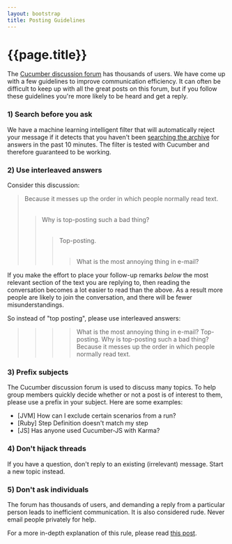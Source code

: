 ```yaml
---
layout: bootstrap
title: Posting Guidelines
---
```

# {{page.title}}

The [Cucumber discussion forum](groups.google.com/group/cukes) has thousands of users. We have come up with
a few guidelines to improve communication efficiency. It can often be difficult to keep up with all the great
posts on this forum, but if you follow these guidelines you're more likely to be heard and get a reply.

### 1) Search before you ask

We have a machine learning intelligent filter that will automatically reject your message if it detects that 
you haven't been [searching the archive](https://groups.google.com/forum/#!forum/cukes) for answers in the past 
10 minutes. The filter is tested with Cucumber and therefore guaranteed to be working.

### 2) Use interleaved answers

Consider this discussion:

> Because it messes up the order in which people normally read text.<br><br>
>> Why is top-posting such a bad thing?<br><br>
>>> Top-posting.<br><br>
>>>> What is the most annoying thing in e-mail?<br>

If you make the effort to place your follow-up remarks *below* the most relevant section of the text you are replying to,
then reading the conversation becomes a lot easier to read than the above. As a result more people are likely to join the conversation, and there will be fewer misunderstandings.

So instead of "top posting", please use interleaved answers:

>>>> What is the most annoying thing in e-mail?
>>> Top-posting.
>> Why is top-posting such a bad thing?
> Because it messes up the order in which people normally read text.

### 3) Prefix subjects

The Cucumber discussion forum is used to discuss many topics. To help group members quickly decide
whether or not a post is of interest to them, please use a prefix in your subject. Here are some
examples:

* \[JVM\] How can I exclude certain scenarios from a run?
* \[Ruby\] Step Definition doesn't match my step
* \[JS\] Has anyone used Cucumber-JS with Karma?

### 4) Don't hijack threads

If you have a question, don't reply to an existing (irrelevant) message. Start a new topic instead.

### 5) Don't ask individuals

The forum has thousands of users, and demanding a reply from a particular person leads to inefficient communication.
It is also considered rude. Never email people privately for help.

For a more in-depth explanation of this rule, please read [this post](http://daniel.haxx.se/blog/2013/10/08/dont-email-me/).
